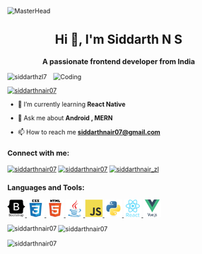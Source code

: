 ![MasterHead](https://repository-images.githubusercontent.com/588181932/e36ec678-7984-4cdd-8e4c-a3932772ff8e)

<h1 align="center">Hi 👋, I'm Siddarth N S</h1>
<h3 align="center">A passionate frontend developer from India</h3>
<img align="right" alt="Coding" width="400" src="https://media.tenor.com/NOYF3f82b_gAAAAC/programmer.gif">

<p align="left"> <img src="https://komarev.com/ghpvc/?username=siddarthnaiir07&label=Profile%20views&color=0e75b6&style=flat" alt="siddarthzl7" /> </p>

<p align="left"> <a href="https://twitter.com/siddarthnair07" target="blank"><img src="https://img.shields.io/twitter/follow/siddarthnair07?logo=twitter&style=for-the-badge" alt="siddarthnair07" /></a> </p>

- 🌱 I’m currently learning **React Native**

- 💬 Ask me about **Android , MERN**

- 📫 How to reach me **siddarthnair07@gmail.com**

<h3 align="left">Connect with me:</h3>
<p align="left">
<a href="https://twitter.com/siddarthnair07" target="blank"><img align="center" src="https://raw.githubusercontent.com/rahuldkjain/github-profile-readme-generator/master/src/images/icons/Social/twitter.svg" alt="siddarthnair07" height="30" width="40" /></a>
<a href="https://linkedin.com/in/siddarthnair07" target="blank"><img align="center" src="https://raw.githubusercontent.com/rahuldkjain/github-profile-readme-generator/master/src/images/icons/Social/linked-in-alt.svg" alt="siddarthnair07" height="30" width="40" /></a>
<a href="https://instagram.com/siddarthnair_zl" target="blank"><img align="center" src="https://raw.githubusercontent.com/rahuldkjain/github-profile-readme-generator/master/src/images/icons/Social/instagram.svg" alt="siddarthnair_zl" height="30" width="40" /></a>
</p>

<h3 align="left">Languages and Tools:</h3>
<p align="left"> <a href="https://getbootstrap.com" target="_blank" rel="noreferrer"> <img src="https://raw.githubusercontent.com/devicons/devicon/master/icons/bootstrap/bootstrap-plain-wordmark.svg" alt="bootstrap" width="40" height="40"/> </a> <a href="https://www.w3schools.com/css/" target="_blank" rel="noreferrer"> <img src="https://raw.githubusercontent.com/devicons/devicon/master/icons/css3/css3-original-wordmark.svg" alt="css3" width="40" height="40"/> </a> <a href="https://www.w3.org/html/" target="_blank" rel="noreferrer"> <img src="https://raw.githubusercontent.com/devicons/devicon/master/icons/html5/html5-original-wordmark.svg" alt="html5" width="40" height="40"/> </a> <a href="https://www.java.com" target="_blank" rel="noreferrer"> <img src="https://raw.githubusercontent.com/devicons/devicon/master/icons/java/java-original.svg" alt="java" width="40" height="40"/> </a> <a href="https://developer.mozilla.org/en-US/docs/Web/JavaScript" target="_blank" rel="noreferrer"> <img src="https://raw.githubusercontent.com/devicons/devicon/master/icons/javascript/javascript-original.svg" alt="javascript" width="40" height="40"/> </a> <a href="https://www.python.org" target="_blank" rel="noreferrer"> <img src="https://raw.githubusercontent.com/devicons/devicon/master/icons/python/python-original.svg" alt="python" width="40" height="40"/> </a> <a href="https://reactjs.org/" target="_blank" rel="noreferrer"> <img src="https://raw.githubusercontent.com/devicons/devicon/master/icons/react/react-original-wordmark.svg" alt="react" width="40" height="40"/> </a> <a href="https://vuejs.org/" target="_blank" rel="noreferrer"> <img src="https://raw.githubusercontent.com/devicons/devicon/master/icons/vuejs/vuejs-original-wordmark.svg" alt="vuejs" width="40" height="40"/> </a> </p>

<p><img align="left" src="https://github-readme-stats.vercel.app/api/top-langs?username=siddarthnair07&show_icons=true&locale=en&layout=compact" alt="siddarthnair07" /></p>

<p>&nbsp;<img align="center" src="https://github-readme-stats.vercel.app/api?username=siddarthnair07&show_icons=true&locale=en" alt="siddarthnair07" /></p>

<p><img align="center" src="https://github-readme-streak-stats.herokuapp.com/?user=siddarthnair07&" alt="siddarthnair07" /></p>
